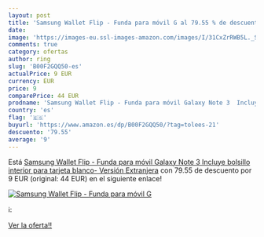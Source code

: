 ```yaml
---
layout: post
title: 'Samsung Wallet Flip - Funda para móvil G al 79.55 % de descuento'
date: 
image: 'https://images-eu.ssl-images-amazon.com/images/I/31CxZrRWB5L._SL200_.jpg'
comments: true
category: ofertas
author: ring
slug: 'B00F2GQQ50-es'
actualPrice: 9 EUR
currency: EUR
price: 9
comparePrice: 44 EUR
prodname: 'Samsung Wallet Flip - Funda para móvil Galaxy Note 3  Incluye bolsillo interior para tarjeta   blanco- Versión Extranjera'
country: 'es'
flag: '🇪🇸'
buyurl: 'https://www.amazon.es/dp/B00F2GQQ50/?tag=tolees-21'
descuento: '79.55'
average: '9'
---
```


Está [Samsung Wallet Flip - Funda para móvil Galaxy Note 3  Incluye bolsillo interior para tarjeta   blanco- Versión Extranjera](https://www.amazon.es/dp/B00F2GQQ50/?tag=tolees-21) con 79.55 de descuento por 9 EUR (original: 44 EUR) en el siguiente enlace!

[![Samsung Wallet Flip - Funda para móvil G](https://images-eu.ssl-images-amazon.com/images/I/31CxZrRWB5L._SL200_.jpg)](https://www.amazon.es/dp/B00F2GQQ50/?tag=tolees-21)

ℹ️:


[Ver la oferta!!](https://www.amazon.es/dp/B00F2GQQ50/?tag=tolees-21)
